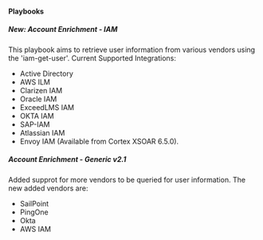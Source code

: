 
#### Playbooks
##### New: Account Enrichment - IAM
This playbook aims to retrieve user information from various vendors using the 'iam-get-user'.
Current Supported Integrations:
- Active Directory
- AWS ILM
- Clarizen IAM
- Oracle IAM
- ExceedLMS IAM
- OKTA IAM
- SAP-IAM
- Atlassian IAM
- Envoy IAM
 (Available from Cortex XSOAR 6.5.0).
##### Account Enrichment - Generic v2.1
Added supprot for more vendors to be queried for user information.
The new added vendors are:
- SailPoint
- PingOne
- Okta
- AWS IAM